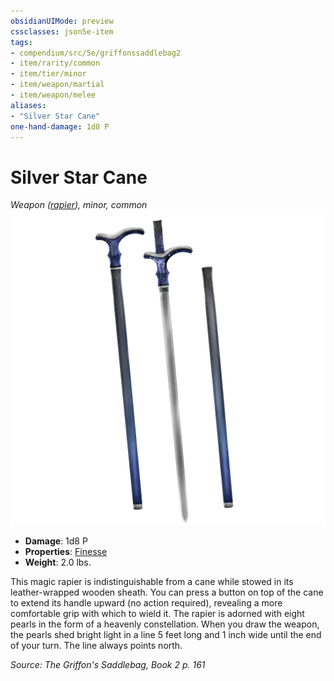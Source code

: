 ```yaml
---
obsidianUIMode: preview
cssclasses: json5e-item
tags:
- compendium/src/5e/griffonssaddlebag2
- item/rarity/common
- item/tier/minor
- item/weapon/martial
- item/weapon/melee
aliases: 
- "Silver Star Cane"
one-hand-damage: 1d8 P
---
```

# Silver Star Cane
*Weapon ([rapier](compendium/items/rapier.md)), minor, common*  
![](https://raw.githubusercontent.com/TheGiddyLimit/homebrew-img/main/img/GriffonsSaddlebag2/Items/Silver-Star-Cane.webp#right)  

- **Damage**: 1d8 P
- **Properties**: [Finesse](/compendium/rules/item-properties.md#Finesse)
- **Weight**: 2.0 lbs.

This magic rapier is indistinguishable from a cane while stowed in its leather-wrapped wooden sheath. You can press a button on top of the cane to extend its handle upward (no action required), revealing a more comfortable grip with which to wield it. The rapier is adorned with eight pearls in the form of a heavenly constellation. When you draw the weapon, the pearls shed bright light in a line 5 feet long and 1 inch wide until the end of your turn. The line always points north.

*Source: The Griffon's Saddlebag, Book 2 p. 161*